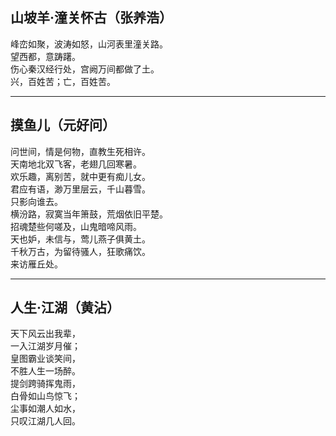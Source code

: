 ## 山坡羊·潼关怀古（张养浩）

峰峦如聚，波涛如怒，山河表里潼关路。  
望西都，意踌躇。  
伤心秦汉经行处，宫阙万间都做了土。  
兴，百姓苦；亡，百姓苦。

---

## 摸鱼儿（元好问）

问世间，情是何物，直教生死相许。  
天南地北双飞客，老翅几回寒暑。  
欢乐趣，离别苦，就中更有痴儿女。  
君应有语，渺万里层云，千山暮雪。  
只影向谁去。  
横汾路，寂寞当年箫鼓，荒烟依旧平楚。  
招魂楚些何嗟及，山鬼暗啼风雨。  
天也妒，未信与，莺儿燕子俱黄土。  
千秋万古，为留待骚人，狂歌痛饮。  
来访雁丘处。

---

## 人生·江湖（黄沾）

天下风云出我辈，  
一入江湖岁月催；  
皇图霸业谈笑间，  
不胜人生一场醉。  
提剑跨骑挥鬼雨，  
白骨如山鸟惊飞；  
尘事如潮人如水，  
只叹江湖几人回。
